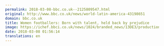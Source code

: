```yaml
---
permalink: 2018-03-08-bbc.co.uk--2125809547.html
original: http://www.bbc.co.uk/news/world-latin-america-43198651
domain: bbc.co.uk
title: Women footballers: Born with talent, held back by prejudice
image: https://ichef.bbci.co.uk/news/1024/branded_news/13DE3/production/_100297318_18d18e7d-25ed-4809-88f5-13724600b5d3.jpg
date: 2018-03-08 01:56:14
translations: en
---
```


